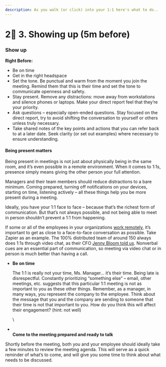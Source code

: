```yaml
---
description: As you walk (or click) into your 1:1 here's what to do..
---
```


# 2⃣ 3. Showing up (5m before)

### **Show up**



**Right Before:**

* Be on time
* Get in the right headspace
* Set the tone. Be punctual and warm from the moment you join the meeting. Remind them that this is their time and set the tone to communicate openness and safety.
* Stay present. Remove any distractions: move away from workstations and silence phones or laptops. Make your direct report feel that they’re your priority.
* Ask questions – especially open-ended questions. Stay focused on the direct report, try to avoid shifting the conversation to yourself or others unless truly necessary.
* Take shared notes of the key points and actions that you can refer back to at a later date. Seek clarity (or set out examples) where necessary to ensure understanding.

####

#### Being present matters

Being present in meetings is not just about physically being in the same room, and it’s even possible in a remote environment. When it comes to 1:1s, presence simply means giving the other person your full attention.

Managers and their team members should reduce distractions to a bare minimum. Coming prepared, turning off notifications on your devices, starting on time, listening actively – all these things help you be more present during a meeting.

Ideally, you have your 1:1 face to face – because that’s the richest form of communication. But that’s not always possible, and not being able to meet in person shouldn’t prevent a 1:1 from happening.

If some or all of the employees in your organizations [work remotely](https://www.small-improvements.com/blog/remote-one-on-one-meeting-questions/), it’s important to get as close to a face-to-face conversation as possible. Take Zapier as an example. The 100% distributed team of around 150 always does 1:1s through video chat, as their CFO [Jenny Bloom told us](https://www.small-improvements.com/customers/managing-performance-feedback-for-a-100-remote-team/). Nonverbal cues are an essential part of communication, so meeting via video chat or in person is much better than having a call.

*   **Be on time**

    The 1:1 is really not your time, Ms. Manager… it’s their time. Being late is disrespectful. Constantly prioritizing “something else” – email, other meetings, etc. suggests that this particular 1:1 meeting is not as important to you as these other things. Remember, as a manager, in many ways, you represent the company to the employee. Think about the message that you and the company are sending to someone that their time is not that important to you. How do you think this will affect their engagement? (hint: not well)

    \

* \
  **Come to the meeting prepared and ready to talk**

Shortly before the meeting, both you and your employee should ideally take a few minutes to review the meeting agenda. This will serve as a quick reminder of what’s to come, and will give you some time to think about what needs to be discussed.
